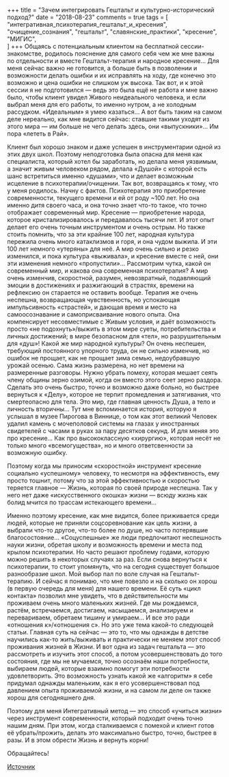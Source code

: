 +++
title = "Зачем интегрировать Гештальт и культурно-исторический подход?"
date = "2018-08-23"
comments = true
tags = [
    "интегративная_психотерапия_гештальт_и_кресения",
    "очищение_сознания", 
    "гештальт",
    "славянские_практики",
    "кресение", 
    "МИГИС",    
]
+++
Общаясь с потенциальным клиентом на бесплатной сессии-знакомстве, родилось пояснение для самого себя чем же мне важны по отдельности и вместе Гештальт-терапия и народное кресение...
Для меня сейчас важно не готовится, а больше быть в позволении и возможности делать ошибки и их исправлять на ходу, где конечно это возможно и цена ошибки не слишком уж высока. Так вот, и к этой сессии я не подготовился — ведь это была ещё не работа и мне важно было, чтобы клиент увидел Живого неидеального человека, и если выбрал меня для его работы, то именно нутром, а не холодным рассудком. «Идеальным» я умею казаться... А вот быть таким на самом деле нереально, как мне видится сейчас: ставшие такими уходят из этого мира — им больше не чего делать здесь, они «выпускники»... Им пора «лететь в Рай».

<!--more-->

Клиент был хорошо знаком и даже успешен в инструментарии одной из этих двух школ. Поэтому неподготовка была опасна для меня как специалиста, который хотел бы заработать, но делала меня уязвимым, а значит живым человеком рядом, делала «Душой» с которой есть шанс встретиться именно «душами», что и делает возможным исцеление в психотерапии/очищении.
Так вот, возвращаясь к тому, что у меня родилось. Начну с фактов. 
Психотерапия это приобретение современности, текущего времени и ей от роду ~100 лет. Но она именно дитя своего часа, и она точно знает что-то такое, что точно отображает современный мир. 
Кресение — приобретение народа, которое кристализировалось и передавалось тысячи лет. И этот опыт делает его очень точным инструментом и очень острым. Но также стоить помнить, что за эти крайние 100 лет, народная культура пережила очень много катаклизмов и горя, и она чудом выжила. И эти 100 лет немного «утеряны» для неё. А мир очень сильно и резко изменился, и пока культура «выживала», и кресение вместе с ней, они эти изменения немного «пропустили»...
Рассмотрим чутка, какой он современный мир, и какова она современная психотерапия? А мир очень изменчив, скоростной, разумен, невозвратный, подавляющий эмоции в достижениях и разжигающий в страстях, времени на рефлексию он старается не оставить вообще. Терапия же очень неспешна, возвращающая чувственность, но успокающая импульсивность «страстей», и дающая время и место на самоосознавание и самоприсваивание нового опыта. Она компенсирует несовместимые с Живым условия, и даёт возможность просто «не подохнуть»/выжить в этом мире суеты, потребительства и личных достижений; в мире безопасном для «тел», но разрушительным для «душ»!
Какой же мир народной культуры? Он очень неспешен, требующий постоянного упорного труда, он не сильно изменчив, но ошибок не прощает, как не прощает зима семью, недоубравшую урожай осенью. Сама жизнь размерена, но нет времени на размеренные разговоры. Нужно убрать помеху, которая мешает сеять члену общины зерно озимой, когда он вместо этого сеет зерно раздора. Сделать это очень быстро, точно и возможно даже больно, но быстрее вернуться к «Делу», которое не терпит промедления и затягивания, что смертеопасно для тела. Это мир, где главная ценность Душа, а тело и личность вторичны... Тут мне вспоминается история, которую я услышал в музее Пирогова в Виннице, о том как этот великий Человек удалил камень с мочеполовой системы на глазах у иностранных свидетелей с часами в руках за пару десятков секунд. И для меняя это про кресение... Как про высококлассную «хирургию», которая несёт не только много «всемогущества», но и много ответсвенности за возможную ошибку.

Поэтому когда мы приносим «скоростной» инструмент кресение социально «успешному» человеку, то несмотря на эффективность, ему просто тошнит, потому что за этой эффективностью и скоростью теряется главное — Жизнь, которая по своей природе неспешна. Так у него нет даже «искусственного окошка» жизни — всюду жизнь как болид мчится по трассам истекающего времени...

Именно поэтому кресение, как мне видится, более приживается среди людей, которые не приняли соцсоревнование как цель жизни, а выбрали что-то другое, что-то более по душе, но часто потерявшие благосостояние... 
«Соцуспешные» же люди предпочитают неспешность науки жизни, обретая школу и возможность времени и места под крылом психотерапии. Но часто решают проблему годами, которую можно решить в некоторых случаях за раз.
Если снова вернуться к психотерапии, то стоит упомянуть, что на сегодня существует большое разнообразие школ. Мой выбор пал по воле случая на Гештальт-терапию. И сейчас я понимаю, что мне повезло и на сколько он хорош (в первую очередь для меня) для нашего времени. Её суть «цикл контакта» позволил мне увидеть, что в действительности мы проживаем очень много маленьких жизней. Где мы рождаемся, растём, встречаемся, достигаем, насыщаемся, анализируем и перевариваем, обретаем тишину и умираем... И все это ради «отношения к»/«отношения с». Но это уже тема какой-то следующей статьи. Главная суть на сейчас — это то, что мы однажды в детстве научились как-то жить/выживать и практически не меняем этот способ проживания жизней в Жизни. И вот одна из задач гештальта — это рассмотреть и изучить этот способ, а потом усовершенствовать до того состояния, где мы не мучаемся, точно осознаём наши потребности, выбираем людей, которые взаимно помогут эти потребности удовлетворить. Это возможность узнать какой же «алгоритм» я себе придумал однажды маленьким, как я его усовершенствовал под давлением опыта проживаемой жизни, и на самом ли деле он также хорош для сегодняшнего дня.

Поэтому для меня Интегративный метод — это способ «учиться жизни» через инструмент современности, который подходит очень точно нашим дням. При этом, когда сталкиваемся с помехой и клиент готов её убрать/прожить, делать это максимально быстро, точно, быстрее в разы. И в этом обрести Жизнь и вернуть корни!

Обращайтесь!

[Источник](https://www.facebook.com/andriiy.lazarenko/posts/1287855071350122?__tn__=K-R)